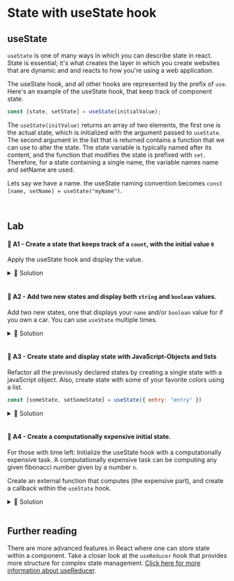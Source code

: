 # State with useState hook

## useState

`useState` is one of many ways in which you can describe state in react. State is essential; it's what creates the layer in which you create websites that are dynamic and and reacts to how you're using a web application.

The useState hook, and all other hooks are represented by the prefix of `use`. Here's an example of the useState hook, that keep track of component state.

```js
const [state, setState] = useState(initialValue);
```

The `useState(initValue)` returns an array of two elements, the first one is the actual state, which is initialized with the argument passed to `useState`. The second argument in the list that is returned contains a function that we can use to alter the state. The state variable is typically named after its content, and the function that modifies the state is prefixed with `set`.
Therefore, for a state containing a single name, the variable names name and setName are used.

Lets say we have a name. the useState naming convention becomes `const [name, setName] = useState("myName")`.

<br>

## Lab

#### 📌 A1 - Create a state that keeps track of a `count`, with the initial value `0`

Apply the useState hook and display the value.

<details><summary>🔑 Solution</summary>

```jsx
const App = () => {
    const [count, setCount] = useState(0);

    return (
        <div>
            <div>{count}</div>
        </div>
    )
}
```
</details>

<br>

#### 📌 A2 - Add two new states and display both `string` and `boolean` values.

Add two new states, one that displays your `name` and/or `boolean` value for if you own a car. You can use `useState` multiple times.

<details><summary>🔑 Solution</summary>

```jsx
const App = () => {
    const [count, setCount] = useState(0);
    const [name, setName] = useState("Joergen");
    const [hasCar, setHasCar] = useState(false);

    return (
        <div>
            <div>{count}</div>
            <div>{name}</div>
            <div>{hasCar}</div>
        </div> 
    )
}
```
</details>

<br>

#### 💎 A3 - Create state and display state with JavaScript-Objects and lists

Refactor all the previously declared states by creating a single state with a javaScript object. Also, create state with some of your favorite colors using a list.

```jsx
const [someState, setSomeState] = useState({ entry: "entry" })
```

<details><summary>🔑 Solution</summary>
<br>

```js
const App = () => {
    const [state, setState] = useState(
        {count: 0, name: "Joergen", hasCorona: false }
        );

    const [favColors, setFavColors] = useState(
        ["pink","blue", "red"]
        );

    const {
        count,
        name,
        hasCorona
    } = state;

    const [ pink, blue, red ] = favColors;

    return (
        <div>
            <div>{count}</div>
            <div>{name}</div>
            <div>{hasCorona}</div>
            <ul>
                <li>{pink}</li>
                <li>{blue}</li>
                <li>{red}</li>
            </ul>
        </div> 
    )
}
```
</details>

<br>

#### 💎 A4 - Create a computationally expensive initial state.

For those with time left: Initialize the useState hook with a computationally expensive task. A computationally expensive task can be computing any given fibonacci number given by a number `n`.

Create an external function that computes (the expensive part), and create a callback within the `useState` hook.


<details><summary>🔑 Solution</summary>

```js

function fibonacci(num){
    if (num <= 1) return 1;
    return fibonacci(num - 1) + fibonacci(num - 2);
}

const Fibo = ({ n }) => {
    const [fibo, setFibo] = useState(() => {
        const fiboNum = fibonacci(n);
        return fiboNum;
    })

    <div>{`Fibonacci for num = ${n}: ${fibo}`}</div>
}

const App = () => <Fibo n={5} />;
```
</details>


<br>

## Further reading

There are more advanced features in React where one can store state within a component. Take a closer look at the
`useReducer` hook that provides more structure for complex state management. [Click here for more information about useReducer](https://reactjs.org/docs/hooks-reference.html#usereducer).
